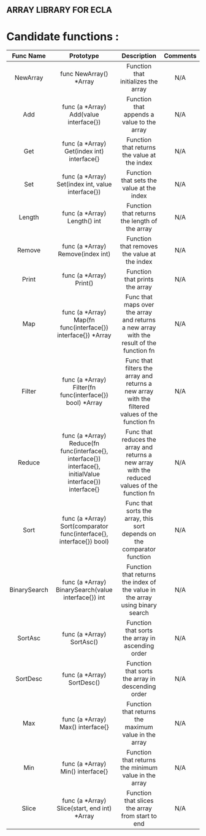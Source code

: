 ## ARRAY LIBRARY FOR ECLA

# Candidate functions :

|   Func Name    |                                                   Prototype                                                   |                                            Description                                            | Comments |
|:--------------:|:-------------------------------------------------------------------------------------------------------------:|:-------------------------------------------------------------------------------------------------:|:--------:|
|    NewArray    |                                            func NewArray() *Array                                             |                                Function that initializes the array                                |   N/A    |
|      Add       |                                    func (a *Array) Add(value interface{})                                     |                            Function that appends a value to the array                             |   N/A    |
|      Get       |                                  func (a *Array) Get(index int) interface{}                                   |                           Function that returns the value at the index                            |   N/A    |
|      Set       |                               func (a *Array) Set(index int, value interface{})                               |                             Function that sets the value at the index                             |   N/A    |
|     Length     |                                         func (a *Array) Length() int                                          |                           Function that returns the length of the array                           |   N/A    |
|     Remove     |                                       func (a *Array) Remove(index int)                                       |                           Function that removes the value at the index                            |   N/A    |
|     Print      |                                            func (a *Array) Print()                                            |                                  Function that prints the array                                   |   N/A    |
|      Map       |                         func (a *Array) Map(fn func(interface{}) interface{}) *Array                          |     Func that maps over the array and returns a new array with the result of the function fn      |   N/A    |
|     Filter     |                           func (a *Array) Filter(fn func(interface{}) bool) *Array                            |  Func that filters the array and returns a new array with the filtered values of the function fn  |   N/A    |
|     Reduce     |  func (a *Array) Reduce(fn func(interface{}, interface{}) interface{}, initialValue interface{}) interface{}  |  Func that reduces the array and returns a new array with the reduced values of the function fn   |   N/A    |
|      Sort      |                     func (a *Array) Sort(comparator func(interface{}, interface{}) bool)                      |              Func that sorts the array, this sort depends on the comparator function              |   N/A    |
|  BinarySearch  |                              func (a *Array) BinarySearch(value interface{}) int                              |           Function that returns the index of the value in the array using binary search           |   N/A    |
|    SortAsc     |                                           func (a *Array) SortAsc()                                           |                         Function that sorts the array in ascending order                          |   N/A    |
|    SortDesc    |                                          func (a *Array) SortDesc()                                           |                         Function that sorts the array in descending order                         |   N/A    |
|      Max       |                                       func (a *Array) Max() interface{}                                       |                       Function that returns the maximum value in the array                        |   N/A    |
|      Min       |                                       func (a *Array) Min() interface{}                                       |                       Function that returns the minimum value in the array                        |   N/A    |
|     Slice      |                                 func (a *Array) Slice(start, end int) *Array                                  |                         Function that slices the array from start to end                          |   N/A    |
